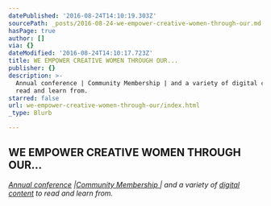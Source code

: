 ```yaml
---
datePublished: '2016-08-24T14:10:19.303Z'
sourcePath: _posts/2016-08-24-we-empower-creative-women-through-our.md
hasPage: true
author: []
via: {}
dateModified: '2016-08-24T14:10:17.723Z'
title: WE EMPOWER CREATIVE WOMEN THROUGH OUR...
publisher: {}
description: >-
  Annual conference | Community Membership | and a variety of digital content to
  read and learn from.
starred: false
url: we-empower-creative-women-through-our/index.html
_type: Blurb

---
```

## WE EMPOWER CREATIVE WOMEN THROUGH OUR...

_[Annual conference][0] |[Community Membership ][1]| and a variety of [digital content][2] to read and learn from._

[0]: http://yellowconference.com/conference
[1]: http://yellowconference.us3.list-manage.com/subscribe?u=3f8e45f74e0653e404965e2ef&id=e811fb1a74
[2]: http://yellowconference.com/blog/